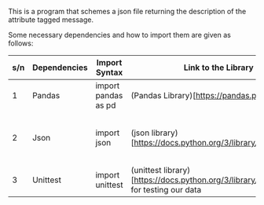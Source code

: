 This is a program that schemes a json file returning the description of the attribute tagged message.

Some necessary dependencies and how to import them are given as follows:

| s/n | Dependencies | Import Syntax | Link to the Library | Usage in this Project 
|-------|-------------|---------------------------|----------------------------------|-------------------------|
| 1 | Pandas | import pandas as pd | (Pandas Library)[https://pandas.pydata.org/] | Loading and transforming data 
| 2 | Json| import json | (json library)[https://docs.python.org/3/library/json.html] | Dumping our schema in a readable format 
| 3 | Unittest | import unittest |(unittest library)[https://docs.python.org/3/library/unittest.html] for testing our data
